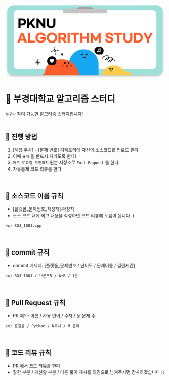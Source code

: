 ![post.png](post.png)

# 🌱 부경대학교 알고리즘 스터디

`누구나` 참여 가능한 알고리즘 스터디입니다!
<br/>
<br/>

## 🌟 진행 방법

1. [해당 주차] - [문제 번호] 디렉토리에 자신의 소스코드를 업로드 한다
2. 이때 `규칙` 을 반드시 지키도록 한다!
3. `매주 토요일 오전까지` 원본 저장소로 `Pull Request` 를 한다
4. 자유롭게 코드 리뷰를 한다
<br/>


## 🌟 소스코드 이름 규칙

- [플랫폼_문제번호_작성자].확장자
- 소스 코드 내에 회고 내용을 작성하면 코드 리뷰에 도움이 됩니다 :)

```
ex) BOJ_1001.cpp
```
<br/>

## 🌟 commit 규칙

- commit 메세지: [플랫폼_문제번호 / 난이도 / 문제이름 / 걸린시간]

```
ex) BOJ 1001 / 브론즈5 / A+B / 1분
```
<br/>

## 🌟 Pull Request 규칙

- PR 제목: 이름 / 사용 언어 / 주차 / 푼 문제 수

```
ex) 홍길동 / Python / N주차 / M 문제
```
<br/>


## 🌟 코드 리뷰 규칙

- PR 에서 코드 리뷰를 한다
- 잘한 부분 / 개선할 부분 / 다른 풀이 제시를 의견으로 남겨주시면 감사하겠습니다 :)
<br/>